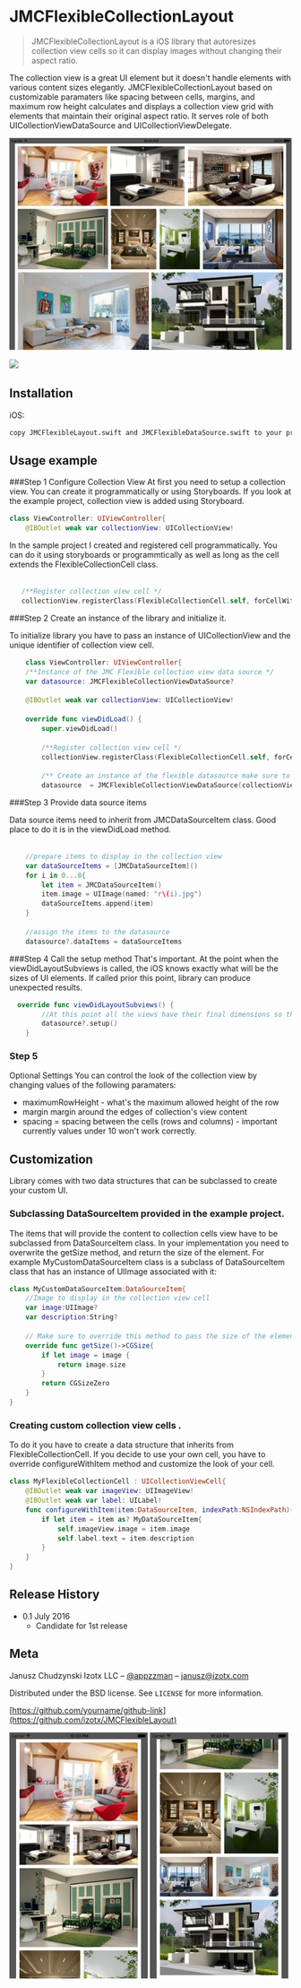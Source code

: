 # JMCFlexibleCollectionLayout
> JMCFlexibleCollectionLayout is a iOS library that autoresizes collection view cells so it can display images without changing their aspect ratio. 

<!--//[![NPM Version][npm-image]][npm-url]-->
<!--//[![Build Status][travis-image]][travis-url]-->
<!--//[![Downloads Stats][npm-downloads]][npm-url]-->

The collection view is a great UI element but it doesn't handle elements with various content sizes elegantly. JMCFlexibleCollectionLayout based on customizable paramaters like spacing between cells, margins, and maximum row height calculates and displays a collection view grid with elements that maintain their original aspect ratio. It serves role of both UICollectionViewDataSource and UICollectionViewDelegate. 

![](iPadScreenshot.png)

![](iPadRetina.gif)

## Installation

iOS:

```sh
copy JMCFlexibleLayout.swift and JMCFlexibleDataSource.swift to your project 
```


## Usage example

###Step 1 Configure Collection View 
At first you need to setup a collection view. You can create it programmatically or using Storyboards. If you look at the example project, collection view is added using Storyboard. 

```swift
class ViewController: UIViewController{
    @IBOutlet weak var collectionView: UICollectionView!
```

In the sample project I created and registered cell programmatically. You can do it using storyboards or programmtically as well as long as the cell extends the FlexibleCollectionCell class. 

```swift

   /**Register collection view cell */
   collectionView.registerClass(FlexibleCollectionCell.self, forCellWithReuseIdentifier: "cell")
```

###Step 2 
Create an instance of the library and initialize it.

To initialize library you have to pass an instance of UICollectionView and the unique identifier of collection view cell. 

```swift
    class ViewController: UIViewController{
    /**Instance of the JMC Flexible collection view data source */
    var datasource: JMCFlexibleCollectionViewDataSource?
     
    @IBOutlet weak var collectionView: UICollectionView!

    override func viewDidLoad() {
        super.viewDidLoad()
        
        /**Register collection view cell */
        collectionView.registerClass(FlexibleCollectionCell.self, forCellWithReuseIdentifier: "cell")
 
        /** Create an instance of the flexible datasource make sure to pass here the collection view and cell identifier */
        datasource  = JMCFlexibleCollectionViewDataSource(collectionView: collectionView, cellIdentifier:"cell")
```


###Step 3 Provide data source items 

Data source items need to inherit from JMCDataSourceItem class. Good place to do it is in the viewDidLoad method.

```Swift

    //prepare items to display in the collection view
    var dataSourceItems = [JMCDataSourceItem]()
    for i in 0...8{
        let item = JMCDataSourceItem()
        item.image = UIImage(named: "r\(i).jpg")
        dataSourceItems.append(item)
    }
        
    //assign the items to the datasource
    datasource?.dataItems = dataSourceItems
```

###Step 4 Call the setup method
That's important. At the point when the viewDidLayoutSubviews is called, the iOS knows exactly what will be the sizes of UI elements. If called prior this point, library can produce unexpected results. 
```Swift
  override func viewDidLayoutSubviews() {
        //At this point all the views have their final dimensions so the size calculations will be accurate
        datasource?.setup()
    }
```

### Step 5 
Optional Settings
You can control the look of the collection view by changing values of the following paramaters:

* maximumRowHeight - what's the maximum allowed height of the row
* margin margin around the edges of collection's view content
* spacing = spacing between the cells (rows and columns) - important currently values under 10 won't work correctly.


## Customization
Library comes with two data structures that can be subclassed to create your custom UI. 

### Subclassing DataSourceItem provided in the example project.
The items that will provide the content to collection cells view have to be subclassed from DataSourceItem class. In your implementation you need to overwrite the getSize method, and return the size of the element. For example  MyCustomDataSourceItem class is a subclass of DataSourceItem class that has an instance of UIImage associated with it: 

```swift
class MyCustomDataSourceItem:DataSourceItem{
    //Image to display in the collection view cell
    var image:UIImage?
    var description:String?    

    // Make sure to override this method to pass the size of the element to display in the collection view cell
    override func getSize()->CGSize{
        if let image = image {
            return image.size
        }
        return CGSizeZero
    }
}
```

###  Creating custom collection view cells .
To do it you have to create a data structure that inherits from FlexibleCollectionCell. 
If you decide to use your own cell, you have to override configureWithItem method and customize the look of your cell. 

```swift
class MyFlexibleCollectionCell : UICollectionViewCell{
    @IBOutlet weak var imageView: UIImageView!
    @IBOutlet weak var label: UILabel!    
    func configureWithItem(item:DataSourceItem, indexPath:NSIndexPath){
        if let item = item as? MyDataSourceItem{
            self.imageView.image = item.image
            self.label.text = item.description
        }
    }
}
```


## Release History

* 0.1 July 2016
    * Candidate for 1st release

## Meta

Janusz Chudzynski Izotx LLC – [@appzzman](https://twitter.com/appzzman) – janusz@izotx.com

Distributed under the BSD license. See ``LICENSE`` for more information.

[https://github.com/yourname/github-link](https://github.com/izotx/JMCFlexibleLayout)

<img src="iPhoneScreenshot.png" alt="Drawing" width="49%"/>
<img src="iPhoneScreenshot2.png" alt="Drawing" width="49%"/>

<!--[npm-image]: https://img.shields.io/npm/v/datadog-metrics.svg?style=flat-square-->
<!--[npm-url]: https://npmjs.org/package/datadog-metrics-->
<!--[npm-downloads]: https://img.shields.io/npm/dm/datadog-metrics.svg?style=flat-square-->
<!--[travis-image]: https://img.shields.io/travis/dbader/node-datadog-metrics/master.svg?style=flat-square-->
<!--[travis-url]: https://travis-ci.org/dbader/node-datadog-metrics-->
